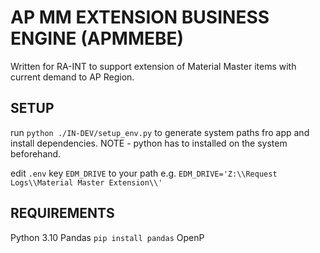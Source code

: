 # AP MM EXTENSION BUSINESS ENGINE (APMMEBE)

Written for RA-INT to support extension of Material Master items with current demand to AP Region.

## SETUP

run `python ./IN-DEV/setup_env.py` to generate system paths fro app and install dependencies. NOTE - python has to installed on the system beforehand.

edit `.env` key `EDM_DRIVE` to your path
e.g. `EDM_DRIVE='Z:\\Request Logs\\Material Master Extension\\'`

## REQUIREMENTS

Python 3.10
Pandas `pip install pandas`
OpenP

